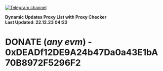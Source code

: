 [![Telegram channel](https://img.shields.io/endpoint?url=https://runkit.io/damiankrawczyk/telegram-badge/branches/master?url=https://t.me/n4z4v0d)](https://t.me/n4z4v0d) 

**Dynamic Updates Proxy List with Proxy Checker**  
**Last Updated: 22.12.23 04:23**

# DONATE (_any evm_) - 0xDEADf12DE9A24b47Da0a43E1bA70B8972F5296F2
